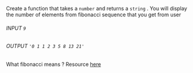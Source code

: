 Create a function that takes a `number` and returns a `string` . You will display the number of elements from fibonacci sequence that you get from user

###### INPUT `9`

###### OUTPUT `'0 1 1 2 3 5 8 13 21'`

What fibonacci means ? Resource [here](https://en.wikipedia.org/wiki/Fibonacci_number)
